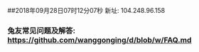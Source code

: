 ##2018年09月28日07时12分07秒 新址: 104.248.96.158
### 兔友常见问题及解答: https://github.com/wanggonging/d/blob/w/FAQ.md
